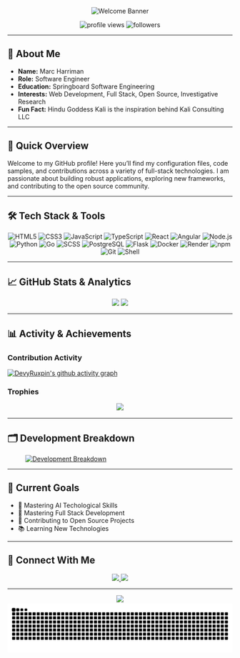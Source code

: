 <!-- Profile README for DevyRuxpin (Marc Harriman) -->

<p align="center">
  <img src="https://readme-typing-svg.herokuapp.com?lines=Hi,+I'm+DevyRuxpin!;Full+Stack+Software+Engineer;Open+Source+Enthusiast&center=true&width=500&height=50" alt="Welcome Banner" />
</p>

<p align="center">
  <img src="https://komarev.com/ghpvc/?username=DevyRuxpin&label=Profile+Views&color=0e75b6&style=flat" alt="profile views" />
  <img src="https://img.shields.io/github/followers/DevyRuxpin?label=Followers&style=social" alt="followers" />
</p>

---

## 👋 About Me

- **Name:** Marc Harriman
- **Role:** Software Engineer
- **Education:** Springboard Software Engineering
- **Interests:** Web Development, Full Stack, Open Source, Investigative Research
- **Fun Fact:** Hindu Goddess Kali is the inspiration behind Kali Consulting LLC 

---

## 🚀 Quick Overview

Welcome to my GitHub profile! Here you’ll find my configuration files, code samples, and contributions across a variety of full-stack technologies. I am passionate about building robust applications, exploring new frameworks, and contributing to the open source community.

---

## 🛠️ Tech Stack & Tools

<p align="center">
  <img alt="HTML5" src="https://img.shields.io/badge/HTML5-E34F26?style=for-the-badge&logo=html5&logoColor=white"/>
  <img alt="CSS3" src="https://img.shields.io/badge/CSS3-1572B6?style=for-the-badge&logo=css3&logoColor=white"/>
  <img alt="JavaScript" src="https://img.shields.io/badge/JavaScript-F7DF1E?style=for-the-badge&logo=javascript&logoColor=black"/>
  <img alt="TypeScript" src="https://img.shields.io/badge/TypeScript-007ACC?style=for-the-badge&logo=typescript&logoColor=white"/>
  <img alt="React" src="https://img.shields.io/badge/React-20232A?style=for-the-badge&logo=react&logoColor=61DAFB"/>
  <img alt="Angular" src="https://img.shields.io/badge/Angular-DD0031?style=for-the-badge&logo=angular&logoColor=white"/>
  <img alt="Node.js" src="https://img.shields.io/badge/Node.js-43853D?style=for-the-badge&logo=node.js&logoColor=white"/>
  <img alt="Python" src="https://img.shields.io/badge/Python-14354C?style=for-the-badge&logo=python&logoColor=white"/>
  <img alt="Go" src="https://img.shields.io/badge/Go-00ADD8?style=for-the-badge&logo=go&logoColor=white"/>
  <img alt="SCSS" src="https://img.shields.io/badge/Sass-CC6699?style=for-the-badge&logo=sass&logoColor=white"/>
  <img alt="PostgreSQL" src="https://img.shields.io/badge/PostgreSQL-316192?style=for-the-badge&logo=postgresql&logoColor=white"/>
  <img alt="Flask" src="https://img.shields.io/badge/Flask-000000?style=for-the-badge&logo=flask&logoColor=white"/>
  <img alt="Docker" src="https://img.shields.io/badge/Docker-2496ED?style=for-the-badge&logo=docker&logoColor=white"/>
  <img alt="Render" src="https://img.shields.io/badge/Render-46E3B7?style=for-the-badge&logo=render&logoColor=white"/>
  <img alt="npm" src="https://img.shields.io/badge/npm-CB3837?style=for-the-badge&logo=npm&logoColor=white"/>
  <img alt="Git" src="https://img.shields.io/badge/Git-F05032?style=for-the-badge&logo=git&logoColor=white"/>
  <img alt="Shell" src="https://img.shields.io/badge/Shell_Script-121011?style=for-the-badge&logo=gnu-bash&logoColor=white"/>
</p>

---

## 📈 GitHub Stats & Analytics

<p align="center">
  <img height="180em" src="https://github-readme-stats.vercel.app/api?username=DevyRuxpin&show_icons=true&theme=tokyonight&include_all_commits=true&count_private=true"/>
  <img height="180em" src="https://github-readme-stats.vercel.app/api/top-langs/?username=DevyRuxpin&layout=compact&langs_count=8&theme=tokyonight"/>
</p>

---

## 📊 Activity & Achievements

### Contribution Activity

[![DevyRuxpin's github activity graph](https://github-readme-activity-graph.vercel.app/graph?username=DevyRuxpin&theme=tokyo-night)](https://github.com/ashutosh00710/github-readme-activity-graph)

### Trophies

<p align="center">
  <img src="https://github-profile-trophy.vercel.app/?username=DevyRuxpin&theme=tokyonight&row=1&column=6"/>
</p>

---

## 🗂️ Development Breakdown

<figure>
  <a href="https://wakatime.com/">
    <img src="https://wakatime.com/share/@0585f661-3f4d-4ad2-9669-1c6fff0a8eab/642401a5-61c4-4455-a20d-0e9a495443a3.png" alt="Development Breakdown" />
  </a>
</figure>

---

## 🎯 Current Goals

- 🔭 Mastering AI Techological Skills 
- 🌱 Mastering Full Stack Development
- 👯 Contributing to Open Source Projects
- 📚 Learning New Technologies

---

## 🤝 Connect With Me

<p align="center">
  <a href="https://www.linkedin.com/in/marc-harriman-ba6531302/">
    <img src="https://img.shields.io/badge/-LinkedIn-0077B5?style=for-the-badge&logo=Linkedin&logoColor=white"/>
  </a>
  <a href="mailto:devyruxpin@gmail.com">
    <img src="https://img.shields.io/badge/-Email-D14836?style=for-the-badge&logo=Gmail&logoColor=white"/>
  </a>
  <a href="https://www.freelancer.com/u/DevyRuxpin">
  </a>
</p>

---

<div align="center">
  <img src="https://quotes-github-readme.vercel.app/api?type=horizontal&theme=tokyonight"/>
</div>

<!-- Contribution Snake Animation -->
<picture>
  <source media="(prefers-color-scheme: dark)" srcset="https://raw.githubusercontent.com/DevyRuxpin/DevyRuxpin/output/github-contribution-grid-snake-dark.svg">
  <source media="(prefers-color-scheme: light)" srcset="https://raw.githubusercontent.com/DevyRuxpin/DevyRuxpin/output/github-contribution-grid-snake.svg">
  <img alt="github contribution grid snake animation" src="https://raw.githubusercontent.com/DevyRuxpin/DevyRuxpin/output/github-contribution-grid-snake.svg">
</picture>










